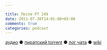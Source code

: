 ```yaml
---

title: После РТ 249
date: 2011-07-30T14:01:00+03:00
comments: true
categories: podcast
---
```

[аудио](http://cdn.radio-t.com/rt249post.mp3) ● [пиратский torrent](http://pirates.radio-t.com/torrents/rt249post.mp3.torrent) ● [лог чата](http://chat.radio-t.com/logs/radio-t-249.html) ● [wiki](http://wiki.radio-t.com/%D0%9F%D0%BE%D1%81%D0%BB%D0%B5_%D0%A0%D0%A2_249)<audio src="http://cdn.radio-t.com/rt249post.mp3" preload="none">
